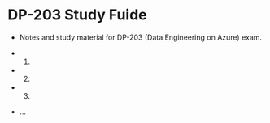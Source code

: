 # DP-203 Study Fuide
 - Notes and study material for DP-203 (Data Engineering on Azure) exam. 

- 1. 
- 2. 
- 3. 
- ...
